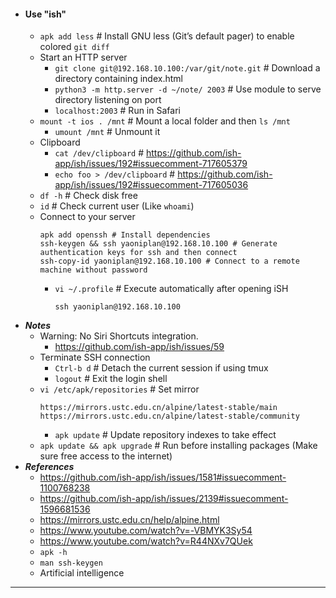 - #### Use "ish"
    - `apk add less`  # Install GNU less (Git’s default pager) to enable colored `git diff`
    - Start an HTTP server
        - `git clone git@192.168.10.100:/var/git/note.git` # Download a directory containing index.html
        - `python3 -m http.server -d ~/note/ 2003` # Use module to serve directory listening on port
        - `localhost:2003` # Run in Safari
    - `mount -t ios . /mnt` # Mount a local folder and then `ls /mnt`
        - `umount /mnt` # Unmount it
    - Clipboard
        - `cat /dev/clipboard` # https://github.com/ish-app/ish/issues/192#issuecomment-717605379
        - `echo foo > /dev/clipboard` # https://github.com/ish-app/ish/issues/192#issuecomment-717605036
    - `df -h` # Check disk free
    - `id` # Check current user (Like `whoami`)
    - Connect to your server
      ```
      apk add openssh # Install dependencies
      ssh-keygen && ssh yaoniplan@192.168.10.100 # Generate authentication keys for ssh and then connect
      ssh-copy-id yaoniplan@192.168.10.100 # Connect to a remote machine without password
      ```
        - `vi ~/.profile` # Execute automatically after opening iSH
          ```
          ssh yaoniplan@192.168.10.100
          ```
- ***Notes***
    - Warning: No Siri Shortcuts integration.
        - https://github.com/ish-app/ish/issues/59
    - Terminate SSH connection
        - `Ctrl-b d` # Detach the current session if using tmux
        - `logout` # Exit the login shell
    - `vi /etc/apk/repositories` # Set mirror
      ```
      https://mirrors.ustc.edu.cn/alpine/latest-stable/main
      https://mirrors.ustc.edu.cn/alpine/latest-stable/community
      ```
        - `apk update` # Update repository indexes to take effect
    - `apk update && apk upgrade` # Run before installing packages (Make sure free access to the internet)
- ***References***
    - https://github.com/ish-app/ish/issues/1581#issuecomment-1100768238
    - https://github.com/ish-app/ish/issues/2139#issuecomment-1596681536
    - https://mirrors.ustc.edu.cn/help/alpine.html
    - https://www.youtube.com/watch?v=-VBMYK3Sy54
    - https://www.youtube.com/watch?v=R44NXv7QUek
    - `apk -h`
    - `man ssh-keygen`
    - Artificial intelligence
- ---
